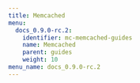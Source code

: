 ```yaml
---
title: Memcached
menu:
  docs_0.9.0-rc.2:
    identifier: mc-memcached-guides
    name: Memcached
    parent: guides
    weight: 10
menu_name: docs_0.9.0-rc.2
---
```

